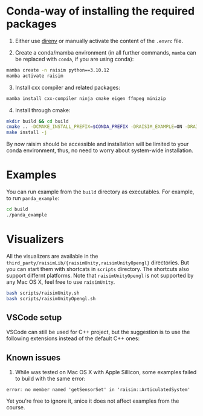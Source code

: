 # Conda-way of installing the required packages

1. Either use [direnv](https://direnv.net/) or manually activate the content of the `.envrc` file.

2. Create a conda/mamba environment (in all further commands, `mamba` can be replaced with `conda`, if you are using conda):

```bash
mamba create -n raisim python==3.10.12
mamba activate raisim
```

3. Install cxx compiler and related packages:

```bash
mamba install cxx-compiler ninja cmake eigen ffmpeg minizip
```

4. Install through cmake:

```bash
mkdir build && cd build
cmake .. -DCMAKE_INSTALL_PREFIX=$CONDA_PREFIX -DRAISIM_EXAMPLE=ON -DRAISIM_PY=ON -DPYTHON_EXECUTABLE=$(which python) -DCMAKE_EXPORT_COMPILE_COMMANDS=ON
make install -j
```

By now raisim should be accessible and installation will be limited to your conda environment, thus, no need to worry about system-wide installation.

# Examples

You can run example from the `build` directory as executables. For example, to run `panda_example`:

```bash
cd build
./panda_example
```

# Visualizers

All the visualizers are available in the `third_party/raisimLib/{raisimUnity,raisimUnityOpengl}` directories. But you can start them with shortcats in `scripts` directory. The shortcuts also support differnt platforms. Note that `raisimUnityOpengl` is not supported by any Mac OS X, feel free to use `raisimUnity`.

```bash
bash scripts/raisimUnity.sh
bash scripts/raisimUnityOpengl.sh
```

## VSCode setup

VSCode can still be used for C++ project, but the suggestion is to use the following extensions instead of the default C++ ones:

## Known issues

1. While was tested on Mac OS X with Apple Sillicon, some examples failed to build with the same error:

```
error: no member named 'getSensorSet' in 'raisim::ArticulatedSystem'
```

Yet you're free to ignore it, snice it does not affect examples from the course.
